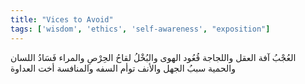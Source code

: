 ```yaml
---
title: "Vices to Avoid"
tags: ['wisdom', 'ethics', 'self-awareness', "exposition"]
---
```


 العُجْبُ آفة العقل واللجاجة قُعُود الهوى والبُخْلُ لقاحُ الحِرْصِ والمراء فَسَادُ اللسان والحمية سببُ الجهل والأنف توأم السفه والمنافسة أخت العداوة
